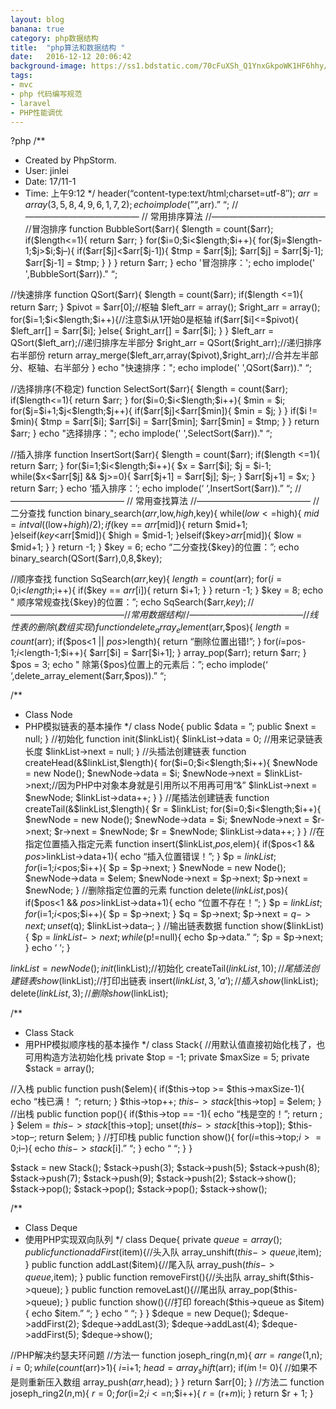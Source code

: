 ```yaml
---
layout: blog
banana: true
category: php数据结构
title:  "php算法和数据结构 "
date:   2016-12-12 20:06:42
background-image: https://ss1.bdstatic.com/70cFuXSh_Q1YnxGkpoWK1HF6hhy/it/u=695306985,193506122&fm=200&gp=0.jpg
tags:
- mvc
- php 代码编写规范 
- laravel
- PHP性能调优
---
```


?php
/**
* Created by PhpStorm.
* User: jinlei
* Date: 17/11-1
* Time: 上午9:12
*/
header(“content-type:text/html;charset=utf-8″);
$arr = array(3,5,8,4,9,6,1,7,2);
echo implode(” “,$arr).”
“;
//—————————————
// 常用排序算法
//—————————————
//冒泡排序
function BubbleSort($arr){
$length = count($arr);
if($length<=1){ return $arr; } for($i=0;$i<$length;$i++){ for($j=$length-1;$j>$i;$j–){
if($arr[$j]<$arr[$j-1]){ $tmp = $arr[$j]; $arr[$j] = $arr[$j-1]; $arr[$j-1] = $tmp; } } } return $arr; } echo '冒泡排序：'; echo implode(' ',BubbleSort($arr))."
“;

//快速排序
function QSort($arr){
$length = count($arr);
if($length <=1){ return $arr; } $pivot = $arr[0];//枢轴 $left_arr = array(); $right_arr = array(); for($i=1;$i<$length;$i++){//注意$i从1开始0是枢轴 if($arr[$i]<=$pivot){ $left_arr[] = $arr[$i]; }else{ $right_arr[] = $arr[$i]; } } $left_arr = QSort($left_arr);//递归排序左半部分 $right_arr = QSort($right_arr);//递归排序右半部份 return array_merge($left_arr,array($pivot),$right_arr);//合并左半部分、枢轴、右半部分 } echo "快速排序："; echo implode(' ',QSort($arr))."
“;

//选择排序(不稳定)
function SelectSort($arr){
$length = count($arr);
if($length<=1){ return $arr; } for($i=0;$i<$length;$i++){ $min = $i; for($j=$i+1;$j<$length;$j++){ if($arr[$j]<$arr[$min]){ $min = $j; } } if($i != $min){ $tmp = $arr[$i]; $arr[$i] = $arr[$min]; $arr[$min] = $tmp; } } return $arr; } echo "选择排序："; echo implode(' ',SelectSort($arr))."
“;

//插入排序
function InsertSort($arr){
$length = count($arr);
if($length <=1){ return $arr; } for($i=1;$i<$length;$i++){ $x = $arr[$i]; $j = $i-1; while($x<$arr[$j] && $j>=0){
$arr[$j+1] = $arr[$j];
$j–;
}
$arr[$j+1] = $x;
}
return $arr;
}
echo ‘插入排序：’;
echo implode(‘ ‘,InsertSort($arr)).”
“;
//—————————————
// 常用查找算法
//—————————————
//二分查找
function binary_search($arr,$low,$high,$key){
while($low<=$high){ $mid = intval(($low+$high)/2); if($key == $arr[$mid]){ return $mid+1; }elseif($key<$arr[$mid]){ $high = $mid-1; }elseif($key>$arr[$mid]){
$low = $mid+1;
}
}
return -1;
}
$key = 6;
echo “二分查找{$key}的位置：”;
echo binary_search(QSort($arr),0,8,$key);

//顺序查找
function SqSearch($arr,$key){
$length = count($arr);
for($i=0;$i<$length;$i++){ if($key == $arr[$i]){ return $i+1; } } return -1; } $key = 8; echo "
顺序常规查找{$key}的位置：”;
echo SqSearch($arr,$key);
//—————————————
// 常用数据结构
//—————————————
//线性表的删除(数组实现)
function delete_array_element($arr,$pos){
$length = count($arr);
if($pos<1 || $pos>$length){
return “删除位置出错!”;
}
for($i=$pos-1;$i<$length-1;$i++){ $arr[$i] = $arr[$i+1]; } array_pop($arr); return $arr; } $pos = 3; echo "
除第{$pos}位置上的元素后：”;
echo implode(‘ ‘,delete_array_element($arr,$pos)).”
“;

/**
* Class Node
* PHP模拟链表的基本操作
*/
class Node{
public $data = ”;
public $next = null;
}
//初始化
function init($linkList){
$linkList->data = 0; //用来记录链表长度
$linkList->next = null;
}
//头插法创建链表
function createHead(&$linkList,$length){
for($i=0;$i<$length;$i++){ $newNode = new Node(); $newNode->data = $i;
$newNode->next = $linkList->next;//因为PHP中对象本身就是引用所以不用再可用“&”
$linkList->next = $newNode;
$linkList->data++;
}
}
//尾插法创建链表
function createTail(&$linkList,$length){
$r = $linkList;
for($i=0;$i<$length;$i++){ $newNode = new Node(); $newNode->data = $i;
$newNode->next = $r->next;
$r->next = $newNode;
$r = $newNode;
$linkList->data++;
}
}
//在指定位置插入指定元素
function insert($linkList,$pos,$elem){
if($pos<1 && $pos>$linkList->data+1){
echo “插入位置错误！”;
}
$p = $linkList;
for($i=1;$i<$pos;$i++){ $p = $p->next;
}
$newNode = new Node();
$newNode->data = $elem;
$newNode->next = $p->next;
$p->next = $newNode;
}
//删除指定位置的元素
function delete($linkList,$pos){
if($pos<1 && $pos>$linkList->data+1){
echo “位置不存在！”;
}
$p = $linkList;
for($i=1;$i<$pos;$i++){ $p = $p->next;
}
$q = $p->next;
$p->next = $q->next;
unset($q);
$linkList->data–;
}
//输出链表数据
function show($linkList){
$p = $linkList->next;
while($p!=null){
echo $p->data.” “;
$p = $p->next;
}
echo ‘
‘;
}

$linkList = new Node();
init($linkList);//初始化
createTail($linkList,10);//尾插法创建链表
show($linkList);//打印出链表
insert($linkList,3,’a’);//插入
show($linkList);
delete($linkList,3);//删除
show($linkList);

/**
* Class Stack
* 用PHP模拟顺序栈的基本操作
*/
class Stack{
//用默认值直接初始化栈了，也可用构造方法初始化栈
private $top = -1;
private $maxSize = 5;
private $stack = array();

//入栈
public function push($elem){
if($this->top >= $this->maxSize-1){
echo “栈已满！
“;
return;
}
$this->top++;
$this->stack[$this->top] = $elem;
}
//出栈
public function pop(){
if($this->top == -1){
echo “栈是空的！”;
return ;
}
$elem = $this->stack[$this->top];
unset($this->stack[$this->top]);
$this->top–;
return $elem;
}
//打印栈
public function show(){
for($i=$this->top;$i>=0;$i–){
echo $this->stack[$i].” “;
}
echo “
“;
}
}

$stack = new Stack();
$stack->push(3);
$stack->push(5);
$stack->push(8);
$stack->push(7);
$stack->push(9);
$stack->push(2);
$stack->show();
$stack->pop();
$stack->pop();
$stack->pop();
$stack->show();

/**
* Class Deque
* 使用PHP实现双向队列
*/
class Deque{
private $queue = array();
public function addFirst($item){//头入队
array_unshift($this->queue,$item);
}
public function addLast($item){//尾入队
array_push($this->queue,$item);
}
public function removeFirst(){//头出队
array_shift($this->queue);
}
public function removeLast(){//尾出队
array_pop($this->queue);
}
public function show(){//打印
foreach($this->queue as $item){
echo $item.” “;
}
echo “
“;
}
}
$deque = new Deque();
$deque->addFirst(2);
$deque->addLast(3);
$deque->addLast(4);
$deque->addFirst(5);
$deque->show();

//PHP解决约瑟夫环问题
//方法一
function joseph_ring($n,$m){
$arr = range(1,$n);
$i = 0;
while(count($arr)>1){
$i=$i+1;
$head = array_shift($arr);
if($i%$m != 0){ //如果不是则重新压入数组
array_push($arr,$head);
}
}
return $arr[0];
}
//方法二
function joseph_ring2($n,$m){
$r = 0;
for($i=2;$i<=$n;$i++){ $r = ($r+$m)%$i; } return $r + 1; } 
